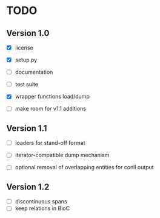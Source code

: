 # TODO

## Version 1.0
- [x] license
- [x] setup.py
- [ ] documentation
- [ ] test suite
- [x] wrapper functions load/dump
- [ ] make room for v1.1 additions


## Version 1.1

- [ ] loaders for stand-off format
- [ ] iterator-compatible dump mechanism
- [ ] optional removal of overlapping entities for conll output


## Version 1.2

- [ ] discontinuous spans
- [ ] keep relations in BioC
